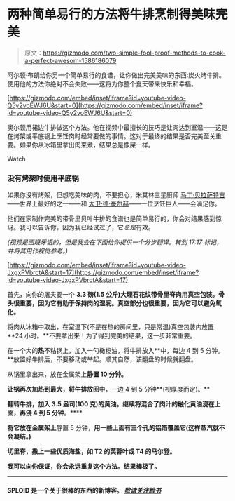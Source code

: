 # 两种简单易行的方法将牛排烹制得美味完美

> 原文：<https://gizmodo.com/two-simple-fool-proof-methods-to-cook-a-perfect-awesom-1586186079>

阿尔顿·布朗给你另一个简单易行的食谱，让你做出完美美味的东西:炭火烤牛排。使用他的方法你绝对不会失败——这将为你整个夏天带来快乐和幸福。

 [https://gizmodo.com/embed/inset/iframe?id=youtube-video-Q5y2voEWJ6U&start=0](https://gizmodo.com/embed/inset/iframe?id=youtube-video-Q5y2voEWJ6U&start=0) 

奥尔顿用裙边牛排做这个方法。他在视频中最擅长的技巧是让肉达到室温——这是在烤架或平底锅上烹饪肉时经常要做的事情。这对于最终的结果是否完美至关重要。如果你从冰箱里拿出肉来煮，结果总是像屎一样。

Watch

### 没有烤架时使用平底锅

如果你没有烤架，但想吃美味的肉，不要担心，米其林三星厨师 [马丁·贝拉萨特吉](http://en.wikipedia.org/wiki/Mart%C3%ADn_Berasategui)——世界上最好的之一——和 [大卫·德·豪尔赫](http://www.daviddejorge.com/home)——一位烹饪巨人——会满足你。

他们在家制作完美的带骨里贝叶牛排的食谱也是简单易行的，你会对结果感到惊讶。我可以告诉你，因为我已经试过了，它*总是*有效。

*(视频是西班牙语的，但是我会在下面给你提供一个分步翻译。转到 17:17 标记，并将其用作视觉参考。)*

 [https://gizmodo.com/embed/inset/iframe?id=youtube-video-JxgxPVbrctA&start=17](https://gizmodo.com/embed/inset/iframe?id=youtube-video-JxgxPVbrctA&start=17) 

首先，向你的屠夫要一个 **3.3 磅(1.5 公斤)**大理石花纹**带骨里脊肉**用**真空包装。骨头很重要，因为它有助于保持肉的湿润。真空部分也很重要，因为它可以避免氧化。**

将肉从冰箱中取出，在室温下(不是在热的房间里，只是常温)真空包装内放置 **24 小时。**不要拿出来！为了得到完美的结果，这一步非常重要。

在一个大的**热**不粘锅上，加入一勺橄榄油，将牛排放入**中，每边 4 到 5 分钟。**放置好牛排后，不要移动或举起。顺其自然，该翻盘的时候就翻盘。

从锅里拿出来，放在金属架上**静置 10 分钟。**

**让锅再次加热到最大，将牛排放回**中，一边 4 到 5 分钟**(视厚度而定)。**

**翻转牛排，加入 3.5 盎司(100 克)的黄油。继续将混合了肉汁的融化黄油浇在上面，再浇 4 到 5 分钟**。****

**将它放在金属架上**静置 5 分钟，**用一些上面有三个孔的铝箔覆盖它(这样蒸汽就不会凝结。)**

**切里脊，撒上一些优质海盐，如 T2 的芙蓉叶或 T4 的马尔登。**

**我可以向你保证，你会永远重复这个方法。结果棒极了。**

* * *

#### **SPLOID 是一个关于很棒的东西的新博客。 [*敬请关注脸书*](https://www.facebook.com/sploidbook)**